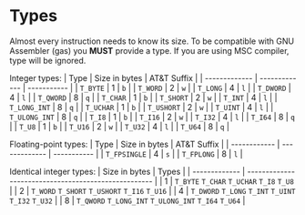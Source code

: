 # Types

Almost every instruction needs to know its size.
To be compatible with GNU Assembler (gas) you __MUST__ provide a type.
If you are using MSC compiler, type will be ignored.

Integer types:
| Type          | Size in bytes | AT&T Suffix |
| ------------- | ------------- | ----------- |
| `T_BYTE`      | 1             | `b`         |
| `T_WORD`      | 2             | `w`         |
| `T_LONG`      | 4             | `l`         |
| `T_DWORD`     | 4             | `l`         |
| `T_QWORD`     | 8             | `q`         |
| `T_CHAR`      | 1             | `b`         |
| `T_SHORT`     | 2             | `w`         |
| `T_INT`       | 4             | `l`         |
| `T_LONG_INT`  | 8             | `q`         |
| `T_UCHAR`     | 1             | `b`         |
| `T_USHORT`    | 2             | `w`         |
| `T_UINT`      | 4             | `l`         |
| `T_ULONG_INT` | 8             | `q`         |
| `T_I8`        | 1             | `b`         |
| `T_I16`       | 2             | `w`         |
| `T_I32`       | 4             | `l`         |
| `T_I64`       | 8             | `q`         |
| `T_U8`        | 1             | `b`         |
| `T_U16`       | 2             | `w`         |
| `T_U32`       | 4             | `l`         |
| `T_U64`       | 8             | `q`         |

Floating-point types:
| Type         | Size in bytes | AT&T Suffix |
| ------------ | ------------- | ----------- |
| `T_FPSINGLE` | 4             | `s`         |
| `T_FPLONG`   | 8             | `l`         |

Identical integer types:
| Size in bytes | Types                                                |
| ------------- | ---------------------------------------------------- |
| 1             | `T_BYTE` `T_CHAR` `T_UCHAR` `T_I8` `T_U8`            |
| 2             | `T_WORD` `T_SHORT` `T_USHORT` `T_I16` `T_U16`        |
| 4             | `T_DWORD` `T_LONG` `T_INT` `T_UINT` `T_I32` `T_U32`  |
| 8             | `T_QWORD` `T_LONG_INT` `T_ULONG_INT` `T_I64` `T_U64` |
